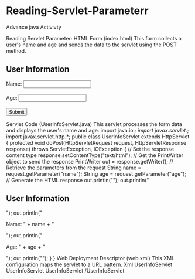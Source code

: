 # Reading-Servlet-Parameterr
Advance java Activivty

Reading Servlet Parameter: 
HTML Form (index.html) 
This form collects a user's name and age and sends the data to the servlet using the POST 
method. 
<!DOCTYPE html> 
<html lang="en"> 
<head> 
<meta charset="UTF-8"> 
<title>User Information Form</title> 
</head> 
<body> 
<h2>User Information</h2> 
<form action="UserInfoServlet" method="POST"> 
<label for="name">Name:</label> 
<input type="text" id="name" name="name" required><br><br> 
<label for="age">Age:</label> 
<input type="number" id="age" name="age" required><br><br> 
<input type="submit" value="Submit"> 
</form> 
</body> 
</html> 

Servlet Code (UserInfoServlet.java) 
This servlet processes the form data and displays the user's name and age. 
import java.io.*; 
import javax.servlet.*; 
import javax.servlet.http.*; 
public class UserInfoServlet extends HttpServlet { 
protected void doPost(HttpServletRequest request, HttpServletResponse response) 
throws ServletException, IOException { 
// Set the response content type 
response.setContentType("text/html"); 
// Get the PrintWriter object to send the response 
PrintWriter out = response.getWriter(); 
// Retrieve the parameters from the request 
String name = request.getParameter("name"); 
String age = request.getParameter("age"); 
// Generate the HTML response 
out.println("<html><body>"); 
out.println("<h2>User Information</h2>"); 
out.println("<p>Name: " + name + "</p>"); 
out.println("<p>Age: " + age + "</p>"); 
out.println("</body></html>"); 
} 
} 
Web Deployment Descriptor (web.xml) 
This XML configuration maps the servlet to a URL pattern. 
Xml 
<web-app xmlns="http://java.sun.com/xml/ns/j2ee" 
xmlns:xsi="http://www.w3.org/2001/XMLSchema-instance" 
xsi:schemaLocation="http://java.sun.com/xml/ns/j2ee 
http://java.sun.com/xml/ns/j2ee/web-app_2_4.xsd" 
version="2.4"> 
<servlet> 
<servlet-name>UserInfoServlet</servlet-name> 
<servlet-class>UserInfoServlet</servlet-class> 
</servlet> 
<servlet-mapping> 
<servlet-name>UserInfoServlet</servlet-name> 
<url-pattern>/UserInfoServlet</url-pattern> 
</servlet-mapping> 
</web-app> 
